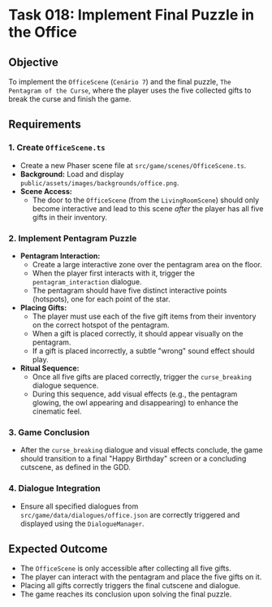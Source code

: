 # Task 018: Implement Final Puzzle in the Office

## Objective

To implement the `OfficeScene` (`Cenário 7`) and the final puzzle, `The Pentagram of the Curse`, where the player uses the five collected gifts to break the curse and finish the game.

## Requirements

### 1. Create `OfficeScene.ts`

-   Create a new Phaser scene file at `src/game/scenes/OfficeScene.ts`.
-   **Background:** Load and display `public/assets/images/backgrounds/office.png`.
-   **Scene Access:**
    *   The door to the `OfficeScene` (from the `LivingRoomScene`) should only become interactive and lead to this scene *after* the player has all five gifts in their inventory.

### 2. Implement Pentagram Puzzle

-   **Pentagram Interaction:**
    *   Create a large interactive zone over the pentagram area on the floor.
    *   When the player first interacts with it, trigger the `pentagram_interaction` dialogue.
    *   The pentagram should have five distinct interactive points (hotspots), one for each point of the star.
-   **Placing Gifts:**
    *   The player must use each of the five gift items from their inventory on the correct hotspot of the pentagram.
    *   When a gift is placed correctly, it should appear visually on the pentagram.
    *   If a gift is placed incorrectly, a subtle "wrong" sound effect should play.
-   **Ritual Sequence:**
    *   Once all five gifts are placed correctly, trigger the `curse_breaking` dialogue sequence.
    *   During this sequence, add visual effects (e.g., the pentagram glowing, the owl appearing and disappearing) to enhance the cinematic feel.

### 3. Game Conclusion

-   After the `curse_breaking` dialogue and visual effects conclude, the game should transition to a final "Happy Birthday" screen or a concluding cutscene, as defined in the GDD.

### 4. Dialogue Integration

-   Ensure all specified dialogues from `src/game/data/dialogues/office.json` are correctly triggered and displayed using the `DialogueManager`.

## Expected Outcome

-   The `OfficeScene` is only accessible after collecting all five gifts.
-   The player can interact with the pentagram and place the five gifts on it.
-   Placing all gifts correctly triggers the final cutscene and dialogue.
-   The game reaches its conclusion upon solving the final puzzle.
